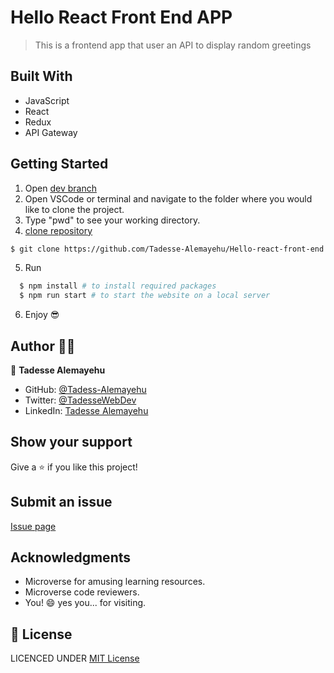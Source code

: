 # Hello React Front End APP

> This is a frontend app that user an API to display random greetings

## Built With

- JavaScript
- React
- Redux
- API Gateway

## Getting Started

1. Open [dev branch](https://github.com/Tadesse-Alemayehu/Hello-react-front-end)
2. Open VSCode or terminal and navigate to the folder where you would like to clone the project.
3. Type "pwd" to see your working directory.
4. [clone repository](https://github.com/Tadesse-Alemayehu/Hello-react-front-end)

```bash
$ git clone https://github.com/Tadesse-Alemayehu/Hello-react-front-end
```

5. Run

```bash
  $ npm install # to install required packages
  $ npm run start # to start the website on a local server
```

6. Enjoy 😎

## Author 👱‍♂️

👤 **Tadesse Alemayehu**

- GitHub: [@Tadess-Alemayehu](https://github.com/Tadesse-Alemayehu)
- Twitter: [@TadesseWebDev](https://twitter.com/TadesseWebDev)
- LinkedIn: [Tadesse Alemayehu](https://www.linkedin.com/in/tadesse-alemayehu-60141a221/)

## Show your support

Give a ⭐️ if you like this project!

## Submit an issue

[Issue page](https://github.com/Tadesse-Alemayehu/Hello-react-front-end/issues)

## Acknowledgments

- Microverse for amusing learning resources.
- Microverse code reviewers.
- You! 😄 yes you... for visiting.

## 📝 License

LICENCED UNDER [MIT License](LICENSE)
